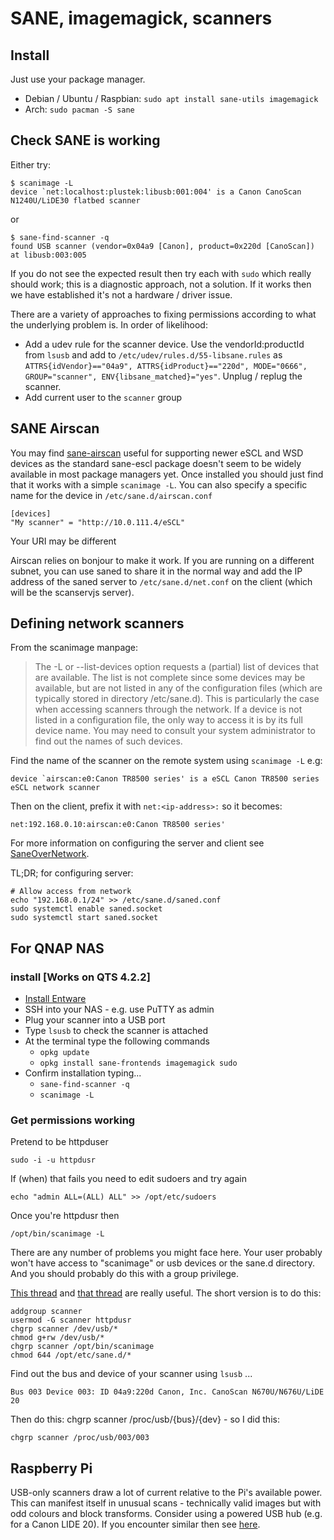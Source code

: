 # SANE, imagemagick, scanners

## Install

Just use your package manager.

  * Debian / Ubuntu / Raspbian: `sudo apt install sane-utils imagemagick`
  * Arch: `sudo pacman -S sane`

## Check SANE is working

Either try:

```
$ scanimage -L
device `net:localhost:plustek:libusb:001:004' is a Canon CanoScan N1240U/LiDE30 flatbed scanner
```

or
```
$ sane-find-scanner -q
found USB scanner (vendor=0x04a9 [Canon], product=0x220d [CanoScan]) at libusb:003:005
```

If you do not see the expected result then try each with `sudo` which really
should work; this is a diagnostic approach, not a solution. If it works then we
have established it's not a hardware / driver issue.

There are a variety of approaches to fixing permissions according to what the
underlying problem is. In order of likelihood: 

  * Add a udev rule for the scanner device. Use the vendorId:productId from 
    `lsusb` and add to `/etc/udev/rules.d/55-libsane.rules` as
    `ATTRS{idVendor}=="04a9", ATTRS{idProduct}=="220d", MODE="0666", GROUP="scanner", ENV{libsane_matched}="yes"`.
    Unplug / replug the scanner.
  * Add current user to the `scanner` group

## SANE Airscan

You may find [sane-airscan](https://github.com/alexpevzner/sane-airscan) useful
for supporting newer eSCL and WSD devices as the standard sane-escl package
doesn't seem to be widely available in most package managers yet. Once installed
you should just find that it works with a simple `scanimage -L`. You can also
specify a specific name for the device in `/etc/sane.d/airscan.conf`

```console
[devices]
"My scanner" = "http://10.0.111.4/eSCL"
```
Your URI may be different

Airscan relies on bonjour to make it work. If you are running on a different
subnet, you can use saned to share it in the normal way and add the IP address
of the saned server to `/etc/sane.d/net.conf` on the client (which will be the
scanservjs server).

## Defining network scanners

From the scanimage manpage:

> The -L or --list-devices option requests a (partial) list of devices that are
> available. The list is not complete since some devices may be available, but
> are not listed in any of the configuration files (which are typically stored
> in directory /etc/sane.d). This is particularly the case when accessing
> scanners through the network. If a device is not listed in a configuration
> file, the only way to access it is by its full device name. You may need to
> consult your system administrator to find out the names of such devices.

Find the name of the scanner on the remote system using `scanimage -L` e.g:

```
device `airscan:e0:Canon TR8500 series' is a eSCL Canon TR8500 series eSCL network scanner
```

Then on the client, prefix it with `net:<ip-address>:` so it becomes:

```
net:192.168.0.10:airscan:e0:Canon TR8500 series'
```

For more information on configuring the server and client see
[SaneOverNetwork](https://wiki.debian.org/SaneOverNetwork#Server_Configuration).

TL;DR; for configuring server:

```console
# Allow access from network
echo "192.168.0.1/24" >> /etc/sane.d/saned.conf
sudo systemctl enable saned.socket
sudo systemctl start saned.socket
```

## For QNAP NAS
### install [Works on QTS 4.2.2]

 * [Install Entware](basics.md)
 * SSH into your NAS - e.g. use PuTTY as admin
 * Plug your scanner into a USB port
 * Type `lsusb` to check the scanner is attached
 * At the terminal type the following commands
    * `opkg update`
    * `opkg install sane-frontends imagemagick sudo`
 * Confirm installation typing...
    * `sane-find-scanner -q`
    * `scanimage -L`

### Get permissions working
Pretend to be httpduser
```
sudo -i -u httpdusr
```

If (when) that fails you need to edit sudoers and try again

```
echo "admin ALL=(ALL) ALL" >> /opt/etc/sudoers
```

Once you're httpdusr then
```
/opt/bin/scanimage -L
```

There are any number of problems you might face here. Your user probably won't
have access to "scanimage" or usb devices or the sane.d directory. And you
should probably do this with a group privilege.

[This thread](https://wiki.archlinux.org/index.php/SANE) and 
[that thread](https://bugs.launchpad.net/ubuntu/+source/sane-backends/+bug/270185/comments/3)
are really useful. The short version is to do this:

```
addgroup scanner
usermod -G scanner httpdusr
chgrp scanner /dev/usb/*
chmod g+rw /dev/usb/*
chgrp scanner /opt/bin/scanimage
chmod 644 /opt/etc/sane.d/*
```

Find out the bus and device of your scanner using `lsusb` ...
```
Bus 003 Device 003: ID 04a9:220d Canon, Inc. CanoScan N670U/N676U/LiDE 20
```
Then do this: chgrp scanner /proc/usb/{bus}/{dev} - so I did this:
```
chgrp scanner /proc/usb/003/003
```

## Raspberry Pi
USB-only scanners draw a lot of current relative to the Pi's available power.
This can manifest itself in unusual scans - technically valid images but with
odd colours and block transforms. Consider using a powered USB hub (e.g. for a
Canon LIDE 20). If you encounter similar then see
[here](https://www.raspberrypi.org/forums/viewtopic.php?f=28&t=53832).

